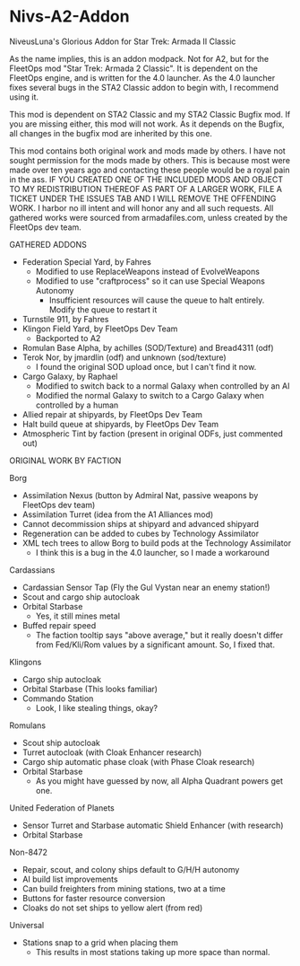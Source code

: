 # Nivs-A2-Addon
 NiveusLuna's Glorious Addon for Star Trek: Armada II Classic

As the name implies, this is an addon modpack. Not for A2, but for the FleetOps
mod "Star Trek: Armada 2 Classic". It is dependent on the FleetOps engine, and
is written for the 4.0 launcher. As the 4.0 launcher fixes several bugs in the
STA2 Classic addon to begin with, I recommend using it.

This mod is dependent on STA2 Classic and my STA2 Classic Bugfix mod. If you are
missing either, this mod will not work. As it depends on the Bugfix, all changes
in the bugfix mod are inherited by this one.

This mod contains both original work and mods made by others. I have not sought
permission for the mods made by others. This is because most were made over ten
years ago and contacting these people would be a royal pain in the ass. IF YOU
CREATED ONE OF THE INCLUDED MODS AND OBJECT TO MY REDISTRIBUTION THEREOF AS
PART OF A LARGER WORK, FILE A TICKET UNDER THE ISSUES TAB AND I WILL REMOVE THE
OFFENDING WORK. I harbor no ill intent and will honor any and all such requests.
All gathered works were sourced from armadafiles.com, unless created by the
FleetOps dev team.

GATHERED ADDONS
- Federation Special Yard, by Fahres
	- Modified to use ReplaceWeapons instead of EvolveWeapons
	- Modified to use "craftprocess" so it can use Special Weapons Autonomy
		- Insufficient resources will cause the queue to halt entirely. Modify
		the queue to restart it
- Turnstile 911, by Fahres
- Klingon Field Yard, by FleetOps Dev Team
	- Backported to A2
- Romulan Base Alpha, by achilles (SOD/Texture) and Bread4311 (odf)
- Terok Nor, by jmardlin (odf) and unknown (sod/texture)
	- I found the original SOD upload once, but I can't find it now.
- Cargo Galaxy, by Raphael
	- Modified to switch back to a normal Galaxy when controlled by an AI
	- Modified the normal Galaxy to switch to a Cargo Galaxy when controlled by
	a human
- Allied repair at shipyards, by FleetOps Dev Team
- Halt build queue at shipyards, by FleetOps Dev Team
- Atmospheric Tint by faction (present in original ODFs, just commented out)

ORIGINAL WORK BY FACTION

Borg
- Assimilation Nexus (button by Admiral Nat, passive weapons by FleetOps
  dev team)
- Assimilation Turret (idea from the A1 Alliances mod)
- Cannot decommission ships at shipyard and advanced shipyard
- Regeneration can be added to cubes by Technology Assimilator
- XML tech trees to allow Borg to build pods at the Technology Assimilator
	- I think this is a bug in the 4.0 launcher, so I made a workaround

Cardassians
- Cardassian Sensor Tap (Fly the Gul Vystan near an enemy station!)
- Scout and cargo ship autocloak 
- Orbital Starbase
	- Yes, it still mines metal
- Buffed repair speed
	- The faction tooltip says "above average," but it really doesn't differ
	from Fed/Kli/Rom values by a significant amount. So, I fixed that.

Klingons
- Cargo ship autocloak
- Orbital Starbase (This looks familiar)
- Commando Station
	- Look, I like stealing things, okay?

Romulans
- Scout ship autocloak
- Turret autocloak (with Cloak Enhancer research)
- Cargo ship automatic phase cloak (with Phase Cloak research)
- Orbital Starbase 
	- As you might have guessed by now, all Alpha Quadrant powers get one.

United Federation of Planets
- Sensor Turret and Starbase automatic Shield Enhancer (with research)
- Orbital Starbase

Non-8472
- Repair, scout, and colony ships default to G/H/H autonomy
- AI build list improvements
- Can build freighters from mining stations, two at a time
- Buttons for faster resource conversion
- Cloaks do not set ships to yellow alert (from red)

Universal
- Stations snap to a grid when placing them
	- This results in most stations taking up more space than normal.
